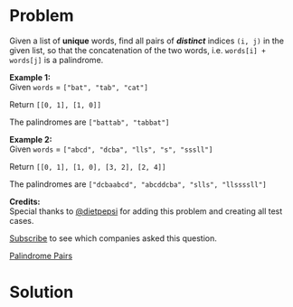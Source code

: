 
# Problem

Given a list of **unique** words, find all pairs of **_distinct_** indices
`(i, j)` in the given list, so that the concatenation of the two words, i.e.
`words[i] + words[j]` is a palindrome.

**Example 1:**  
Given `words` = `["bat", "tab", "cat"]`

Return `[[0, 1], [1, 0]]`

The palindromes are `["battab", "tabbat"]`

**Example 2:**  
Given `words` = `["abcd", "dcba", "lls", "s", "sssll"]`

Return `[[0, 1], [1, 0], [3, 2], [2, 4]]`

The palindromes are `["dcbaabcd", "abcddcba", "slls", "llssssll"]`

**Credits:**  
Special thanks to [@dietpepsi](https://leetcode.com/discuss/user/dietpepsi)
for adding this problem and creating all test cases.

[Subscribe](/subscribe/) to see which companies asked this question.



[Palindrome Pairs](https://leetcode.com/problems/palindrome-pairs)

# Solution



